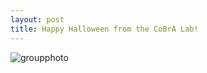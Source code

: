 ```yaml
---
layout: post
title: Happy Halloween from the CoBrA Lab!
---
```

![groupphoto](/images/halloween_2017.jpg)
